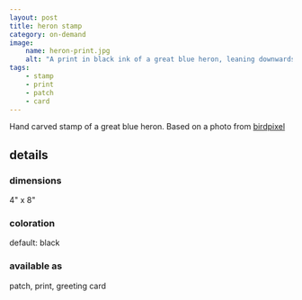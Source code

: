 ```yaml
---
layout: post
title: heron stamp
category: on-demand
image: 
    name: heron-print.jpg
    alt: "A print in black ink of a great blue heron, leaning downwards so that eir beak is level with eir feet."
tags:
    - stamp
    - print
    - patch
    - card
---
```


Hand carved stamp of a great blue heron. Based on a photo from [birdpixel](birdpixel.com)

## details

### dimensions

4" x 8"

### coloration

default: black

### available as

patch, print, greeting card
